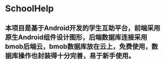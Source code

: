 # SchoolHelp
## 本项目是基于Android开发的学生互助平台，前端采用原生Android组件设计图形，后端数据库连接采用bmob后端云，bmob数据库放在云上，免费使用，数据库操作也封装得十分完善，易于新手使用。
